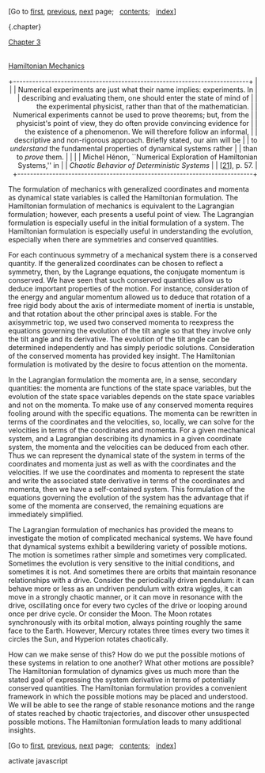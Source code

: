 <div class="navigation">

[Go to <span>[first](book.html),
[previous](book-Z-H-35.html)</span><span>,
[next](book-Z-H-37.html)</span> page<span>;
  </span><span>[contents](book-Z-H-4.html#%_toc_start)</span><span><span>;
  </span>[index](book-Z-H-82.html#%_index_start)</span>]

</div>

 {.chapter}

<div class="chapterheading">

[Chapter 3](book-Z-H-4.html#%_toc_%_chap_3)

</div>

\
 [Hamiltonian Mechanics](book-Z-H-4.html#%_toc_%_chap_3)

<div align="right">

+--------------------------------------------------------------------------+
| <span class="epigraph"> </span>                                          |
| Numerical experiments are just what their name implies: experiments. In  |
| describing and evaluating them, one should enter the state of mind of    |
| the experimental physicist, rather than that of the mathematician.       |
| Numerical experiments cannot be used to prove theorems; but, from the    |
| physicist's point of view, they do often provide convincing evidence for |
| the existence of a phenomenon. We will therefore follow an informal,     |
| descriptive and non-rigorous approach. Briefly stated, our aim will be   |
| to *understand* the fundamental properties of dynamical systems rather   |
| than to *prove* them.                                                    |
|                                                                          |
| Michel Hénon, \`\`Numerical Exploration of Hamiltonian Systems,'' in     |
| *Chaotic Behavior of Deterministic Systems*                              |
| [[21](book-Z-H-80.html#cite{Henon})], p. 57.                             |
+--------------------------------------------------------------------------+

</div>

The formulation of mechanics with generalized coordinates and momenta as
dynamical state variables is called the Hamiltonian formulation. The
Hamiltonian formulation of mechanics is equivalent to the Lagrangian
formulation; however, each presents a useful point of view. The
Lagrangian formulation is especially useful in the initial formulation
of a system. The Hamiltonian formulation is especially useful in
understanding the evolution, especially when there are symmetries and
conserved quantities.

For each continuous symmetry of a mechanical system there is a conserved
quantity. If the generalized coordinates can be chosen to reflect a
symmetry, then, by the Lagrange equations, the conjugate momentum is
conserved. We have seen that such conserved quantities allow us to
deduce important properties of the motion. For instance, consideration
of the energy and angular momentum allowed us to deduce that rotation of
a free rigid body about the axis of intermediate moment of inertia is
unstable, and that rotation about the other principal axes is stable.
For the axisymmetric top, we used two conserved momenta to reexpress the
equations governing the evolution of the tilt angle so that they involve
only the tilt angle and its derivative. The evolution of the tilt angle
can be determined independently and has simply periodic solutions.
Consideration of the conserved momenta has provided key insight. The
Hamiltonian formulation is motivated by the desire to focus attention on
the momenta.

In the Lagrangian formulation the momenta are, in a sense, secondary
quantities: the momenta are functions of the state space variables, but
the evolution of the state space variables depends on the state space
variables and not on the momenta. To make use of any conserved momenta
requires fooling around with the specific equations. The momenta can be
rewritten in terms of the coordinates and the velocities, so, locally,
we can solve for the velocities in terms of the coordinates and momenta.
For a given mechanical system, and a Lagrangian describing its dynamics
in a given coordinate system, the momenta and the velocities can be
deduced from each other. Thus we can represent the dynamical state of
the system in terms of the coordinates and momenta just as well as with
the coordinates and the velocities. If we use the coordinates and
momenta to represent the state and write the associated state derivative
in terms of the coordinates and momenta, then we have a self-contained
system. This formulation of the equations governing the evolution of the
system has the advantage that if some of the momenta are conserved, the
remaining equations are immediately simplified.

The Lagrangian formulation of mechanics has provided the means to
investigate the motion of complicated mechanical systems. We have found
that dynamical systems exhibit a bewildering variety of possible
motions. The motion is sometimes rather simple and sometimes very
complicated. Sometimes the evolution is very sensitive to the initial
conditions, and sometimes it is not. And sometimes there are orbits that
maintain resonance relationships with a drive. Consider the periodically
driven pendulum: it can behave more or less as an undriven pendulum with
extra wiggles, it can move in a strongly chaotic manner, or it can move
in resonance with the drive, oscillating once for every two cycles of
the drive or looping around once per drive cycle. Or consider the Moon.
The Moon rotates synchronously with its orbital motion, always pointing
roughly the same face to the Earth. However, Mercury rotates three times
every two times it circles the Sun, and Hyperion rotates chaotically.

How can we make sense of this? How do we put the possible motions of
these systems in relation to one another? What other motions are
possible? The Hamiltonian formulation of dynamics gives us much more
than the stated goal of expressing the system derivative in terms of
potentially conserved quantities. The Hamiltonian formulation provides a
convenient framework in which the possible motions may be placed and
understood. We will be able to see the range of stable resonance motions
and the range of states reached by chaotic trajectories, and discover
other unsuspected possible motions. The Hamiltonian formulation leads to
many additional insights.

<div class="navigation">

[Go to <span>[first](book.html),
[previous](book-Z-H-35.html)</span><span>,
[next](book-Z-H-37.html)</span> page<span>;
  </span><span>[contents](book-Z-H-4.html#%_toc_start)</span><span><span>;
  </span>[index](book-Z-H-82.html#%_index_start)</span>]

</div>

activate javascript

